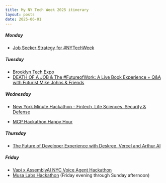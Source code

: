 ```yaml
---
title: My NY Tech Week 2025 itinerary
layout: posts
date: 2025-06-01
---
```

##### Monday 

- [Job Seeker Strategy for #NYTechWeek](https://partiful.com/e/rpy654ELx92JAFFZLENY)

##### Tuesday 

- [Brooklyn Tech Expo](https://lu.ma/pe17h9z9) 
- [DEATH OF A JOB & The #FutureofWork: A Live Book Experience + Q&A with Futurist Mike Johns & Friends]()
##### Wednesday 

- [New York Minute Hackathon - Fintech, Life Sciences, Security & Defense](https://lu.ma/0gf802m3?tk=4bFWI1)

- [MCP Hackathon Happy Hour](https://partiful.com/e/vBtGgC3WurF9XDq0jxtO)

##### Thursday 

- [The Future of Developer Experience with Deskree, Vercel and Arthur AI](https://partiful.com/e/stBbP5zn9Js1LVov4Mf2)

##### Friday 
- [Vapi x AssemblyAI NYC Voice Agent Hackathon](https://partiful.com/e/dX9OkgFK32u9TC5iwaw9)
- [Musa Labs Hackathon](https://partiful.com/e/vOQ305jM3tokj9RWeQRL) (Friday evening through Sunday afternoon)


